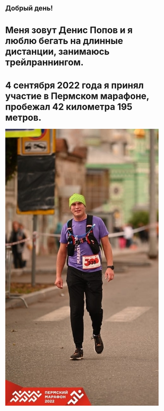 ## Добрый день!
# Меня зовут Денис Попов и я люблю бегать на длинные дистанции, занимаюсь трейлраннингом.
# 4 сентября 2022 года я принял участие в Пермском марафоне, пробежал 42 километра 195 метров. 
![моё фото](dpDg3nkf_vY.jpg)